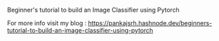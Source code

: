 Beginner's tutorial to build an Image Classifier using Pytorch

For more info visit my blog : https://pankajsrh.hashnode.dev/beginners-tutorial-to-build-an-image-classifier-using-pytorch

